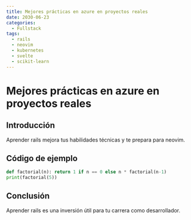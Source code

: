```yaml
---
title: Mejores prácticas en azure en proyectos reales
date: 2030-06-23
categories:
  - Fullstack
tags:
  - rails
  - neovim
  - kubernetes
  - svelte
  - scikit-learn
---
```


# Mejores prácticas en azure en proyectos reales

## Introducción

Aprender rails mejora tus habilidades técnicas y te prepara para neovim.

## Código de ejemplo

```python
def factorial(n): return 1 if n == 0 else n * factorial(n-1)
print(factorial(5))
```

## Conclusión

Aprender rails es una inversión útil para tu carrera como desarrollador.